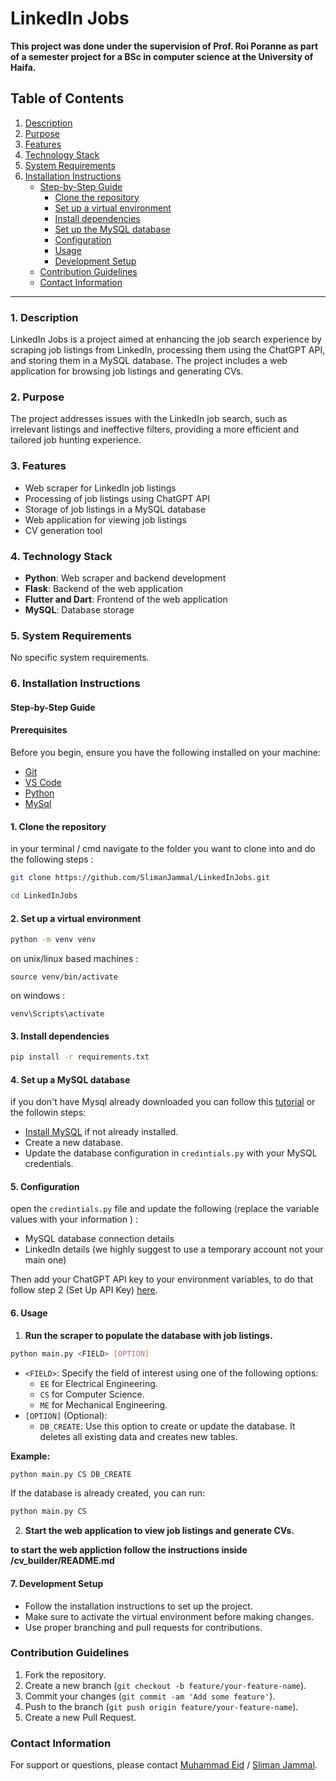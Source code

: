 # LinkedIn Jobs

**This project was done under the  supervision of Prof. Roi Poranne as part of a semester project for a BSc in computer science at the University of Haifa.**

## Table of Contents

1. [Description](#description)
2. [Purpose](#purpose)
3. [Features](#features)
4. [Technology Stack](#technology-stack)
5. [System Requirements](#system-requirements)
6. [Installation Instructions](#installation-instructions)
    - [Step-by-Step Guide](#step-by-step-guide)
        - [Clone the repository](#1-clone-the-repository)
        - [Set up a virtual environment](#2-set-up-a-virtual-environment)
        - [Install dependencies](#3-install-dependencies)
        - [Set up the MySQL database](#4-set-up-the-mysql-database)
        - [Configuration](#5-configuration)
        - [Usage](#6-usage)
        - [Development Setup](#7-development-setup)
    - [Contribution Guidelines](#contribution-guidelines)
    - [Contact Information](#contact-information)

---

### 1. Description <a name="description"></a>

LinkedIn Jobs is a project aimed at enhancing the job search experience by scraping job listings from LinkedIn, processing them using the ChatGPT API, and storing them in a MySQL database. The project includes a web application for browsing job listings and generating CVs.

### 2. Purpose <a name="purpose"></a>

The project addresses issues with the LinkedIn job search, such as irrelevant listings and ineffective filters, providing a more efficient and tailored job hunting experience.

### 3. Features <a name="features"></a>

- Web scraper for LinkedIn job listings
- Processing of job listings using ChatGPT API
- Storage of job listings in a MySQL database
- Web application for viewing job listings
- CV generation tool

### 4. Technology Stack <a name="technology-stack"></a>

- **Python**: Web scraper and backend development
- **Flask**: Backend of the web application
- **Flutter and Dart**: Frontend of the web application
- **MySQL**: Database storage

### 5. System Requirements <a name="system-requirements"></a>

No specific system requirements.

### 6. Installation Instructions <a name="installation-instructions"></a>

#### Step-by-Step Guide <a name="step-by-step-guide"></a>

#### Prerequisites

Before you begin, ensure you have the following installed on your machine:

- [Git](https://git-scm.com/downloads)
- [VS Code](https://code.visualstudio.com/download)
- [Python](https://www.python.org/downloads/)
- [MySql](https://www.mysql.com/downloads/)

#### 1. Clone the repository <a name="1-clone-the-repository"></a>
in your terminal / cmd navigate to the folder you want to clone into and do the following steps :
```bash
git clone https://github.com/SlimanJammal/LinkedInJobs.git

cd LinkedInJobs
```

#### 2. Set up a virtual environment <a name="2-set-up-a-virtual-environment"></a>

```bash
python -m venv venv
```
on unix/linux based machines :
```
source venv/bin/activate 
```
on windows :
```
venv\Scripts\activate
```

#### 3. Install dependencies <a name="3-install-dependencies"></a>

```bash
pip install -r requirements.txt
```

#### 4. Set up a MySQL database <a name="4-set-up-the-mysql-database"></a>

if you don't have Mysql already downloaded you can follow this [tutorial](https://www.youtube.com/watch?v=u96rVINbAUI) or the followin steps:
- [Install MySQL](https://dev.mysql.com/doc/workbench/en/) if not already installed.
- Create a new database.
- Update the database configuration in `credintials.py` with your MySQL credentials.

#### 5. Configuration <a name="5-configuration"></a>

open the `credintials.py` file and update the following (replace the variable values with your information ) :

- MySQL database connection details
- LinkedIn details (we highly suggest to use a temporary account not your main one)

Then add your ChatGPT API key to your environment variables, to do that follow step 2 (Set Up API Key) [here](https://platform.openai.com/docs/quickstart/step-2-set-up-your-api-key).

#### 6. Usage <a name="6-usage"></a>

1) **Run the scraper to populate the database with job listings.**

```bash
python main.py <FIELD> [OPTION]
```

- `<FIELD>`: Specify the field of interest using one of the following options:
   - `EE` for Electrical Engineering.
   - `CS` for Computer Science.
   - `ME` for Mechanical Engineering.
- `[OPTION]` (Optional):
   - `DB_CREATE`: Use this option to create or update the database. It deletes all existing data and creates new tables.

**Example:**

```bash
python main.py CS DB_CREATE
```

If the database is already created, you can run:

```bash
python main.py CS
```

2) **Start the web application to view job listings and generate CVs.**

**to start the web appliction follow the instructions inside /cv_builder/README.md**

#### 7. Development Setup <a name="7-development-setup"></a>

- Follow the installation instructions to set up the project.
- Make sure to activate the virtual environment before making changes.
- Use proper branching and pull requests for contributions.

### Contribution Guidelines <a name="contribution-guidelines"></a>

1) Fork the repository.
2) Create a new branch (`git checkout -b feature/your-feature-name`).
3) Commit your changes (`git commit -am 'Add some feature'`).
4) Push to the branch (`git push origin feature/your-feature-name`).
5) Create a new Pull Request.

### Contact Information <a name="contact-information"></a>

For support or questions, please contact [Muhammad Eid](https://github.com/Mohammad-Eid) / [Sliman Jammal](https://github.com/SlimanJammal).




